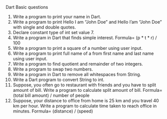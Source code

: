 Dart Basic questions

1. Write a program to print your name in Dart.
2. Write a program to print Hello I am “John Doe” and Hello I’am “John Doe” with single and double quotes.
3. Declare constant type of int set value 7.
4. Write a program in Dart that finds simple interest. Formula= (p * t * r) / 100
5. Write a program to print a square of a number using user input.
6. Write a program to print full name of a from first name and last name using user input.
7. Write a program to find quotient and remainder of two integers.
8. Write a program to swap two numbers.
9. Write a program in Dart to remove all whitespaces from String.
10. Write a Dart program to convert String to int.
11. Suppose, you often go to restaurant with friends and you have to split amount of bill. Write a program to calculate split amount of bill. Formula= (total bill amount) / number of people
12. Suppose, your distance to office from home is 25 km and you travel 40 km per hour. Write a program to calculate time taken to reach office in minutes. Formula= (distance) / (speed)
